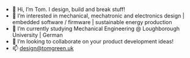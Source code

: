 - 👋 Hi, I’m Tom. I design, build and break stuff!
- 👀 I’m interested in mechanical, mechatronic and electronics design | embedded software / firmware | sustainable energy production
- 🌱 I’m currently studying Mechanical Engineering @ Loughborough University | German 
- 💞️ I’m looking to collaborate on your product development ideas!
- 📫 design@tomgreen.uk

<!---
TomGreenDesign/TomGreenDesign is a ✨ special ✨ repository because its `README.md` (this file) appears on your GitHub profile.
You can click the Preview link to take a look at your changes.
--->
